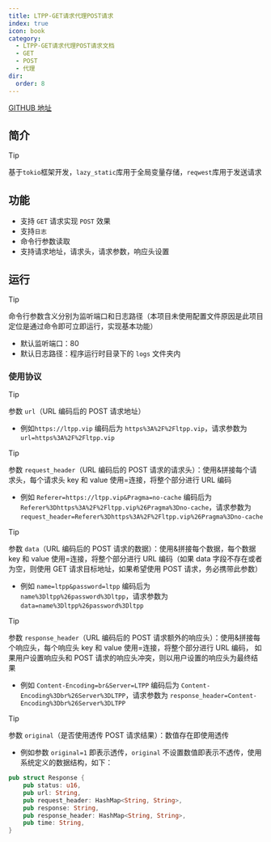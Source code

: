 ```yaml
---
title: LTPP-GET请求代理POST请求
index: true
icon: book
category:
  - LTPP-GET请求代理POST请求文档
  - GET
  - POST
  - 代理
dir:
  order: 8
---
```


[GITHUB 地址](https://github.com/ltpp-universe/rust-get-proxy-request)

<Share colorful />
<Catalog />

## 简介

> [!tip]
> 基于`tokio`框架开发，`lazy_static`库用于全局变量存储，`reqwest`库用于发送请求

## 功能

- 支持 `GET` 请求实现 `POST` 效果
- 支持`日志`
- 命令行参数读取
- 支持请求地址，请求头，请求参数，响应头设置

## 运行

> [!tip]
> 命令行参数含义分别为监听端口和日志路径（本项目未使用配置文件原因是此项目定位是通过命令即可立即运行，实现基本功能）

- 默认监听端口：80
- 默认日志路径：程序运行时目录下的 `logs` 文件夹内

### 使用协议

> [!tip]
> 参数 `url`（URL 编码后的 POST 请求地址）

- 例如`https://ltpp.vip` 编码后为 `https%3A%2F%2Fltpp.vip`，请求参数为 `url=https%3A%2F%2Fltpp.vip`

> [!tip]
> 参数 `request_header`（URL 编码后的 POST 请求的请求头）：使用&拼接每个请求头，每个请求头 key 和 value 使用=连接，将整个部分进行 URL 编码

- 例如 `Referer=https://ltpp.vip&Pragma=no-cache` 编码后为 `Referer%3Dhttps%3A%2F%2Fltpp.vip%26Pragma%3Dno-cache`，请求参数为 `request_header=Referer%3Dhttps%3A%2F%2Fltpp.vip%26Pragma%3Dno-cache`

> [!tip]
> 参数 `data`（URL 编码后的 POST 请求的数据）：使用&拼接每个数据，每个数据 key 和 value 使用=连接，将整个部分进行 URL 编码（如果 data 字段不存在或者为空，则使用 GET 请求目标地址，如果希望使用 POST 请求，务必携带此参数）

- 例如 `name=ltpp&password=ltpp` 编码后为 `name%3Dltpp%26password%3Dltpp`，请求参数为 `data=name%3Dltpp%26password%3Dltpp`

> [!tip]
> 参数 `response_header`（URL 编码后的 POST 请求额外的响应头）：使用&拼接每个响应头，每个响应头 key 和 value 使用=连接，将整个部分进行 URL 编码， 如果用户设置响应头和 POST 请求的响应头冲突，则以用户设置的响应头为最终结果

- 例如 `Content-Encoding=br&Server=LTPP` 编码后为 `Content-Encoding%3Dbr%26Server%3DLTPP`，请求参数为 `response_header=Content-Encoding%3Dbr%26Server%3DLTPP`

> [!tip]
> 参数 `original`（是否使用透传 POST 请求结果）：数值存在即使用透传

- 例如参数 `original=1` 即表示透传，`original` 不设置数值即表示不透传，使用系统定义的数据结构，如下：

```rust
pub struct Response {
    pub status: u16,
    pub url: String,
    pub request_header: HashMap<String, String>,
    pub response: String,
    pub response_header: HashMap<String, String>,
    pub time: String,
}
```

<Bottom />
